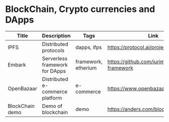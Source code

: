 # BlockChain, Crypto currencies and DApps

Title | Description | Tags | Link
------------ | ------------- | ---------- | --------------
IPFS | Distributed protocols | dapps, ifps | https://protocol.ai/projects/
Embark | Serverless framework for DApps | framework, etherium | https://github.com/iurimatias/embark-framework
OpenBazaar | Distributed e-commerce platform | e-commerce | https://www.openbazaar.org/
BlockChain demo | Demo of blockchain | demo | https://anders.com/blockchain/
